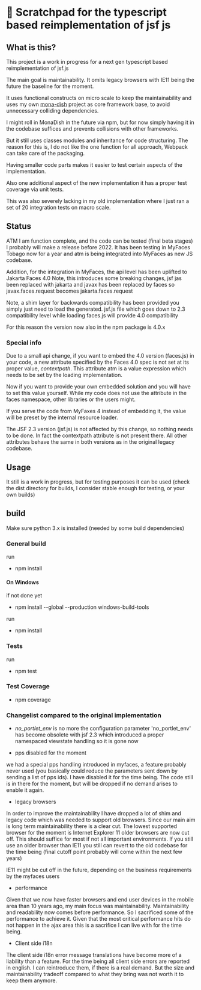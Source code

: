 # 🚀 Scratchpad for the typescript based reimplementation of jsf js

## What is this?

This project is a work in progress for a next gen typescript based 
reimplementation of jsf.js

The main goal is maintainability. It omits legacy browsers
with IE11 being the future the baseline for the moment.

It uses functional constructs on micro scale
to keep the maintainability and uses 
my own [mona-dish](https://github.com/werpu/mona-dish/) project as core framework base, to avoid
unnecessary colliding dependencies.

I might roll in MonaDish in the future
via npm, but for now simply having it in the codebase suffices
and prevents collisions with other frameworks.

But it still uses classes modules and inheritance
for code structuring.
The reason for this is, I do not like the one function for all
approach, Webpack can take care of the packaging.

Having smaller code parts makes it easier to test certain
aspects of the implementation.

Also one additional aspect of the new implementation it has a proper
test coverage via unit tests.

This was also severely lacking in my old implementation
where I just ran a set of 20 integration tests on macro scale.

## Status

ATM I am function complete, and the code
can be tested (final beta stages)
I probably will make a release before 2022.
It has been testing in MyFaces Tobago now for a year
and atm is being integrated into MyFaces as new
JS codebase.

Addition, for the integration in MyFaces, the api level has been
uplifted to Jakarta Faces 4.0
Note, this introduces some breaking changes, jsf jas been replaced with jakarta
and javax has been replaced by faces
so javax.faces.request becomes jakarta.faces.request

Note, a shim layer for backwards compatibility has been provided
you simply just need to load the generated. jsf.js file which goes down to 2.3 compatibility level
while loading faces.js will provide 4.0 compatibility

For this reason the version now also in the npm package is 4.0.x

### Special info    
Due to a small api change, if you want to embed the 4.0 version (faces.js)
in your code, a new attribute specified by the Faces 4.0 spec is not set
at its proper value, *contextpath*. This attribute atm is a value expression
which needs to be set by the loading implementation.

Now if you want to provide your own embedded solution and you will have
to set this value yourself. While my code does not use the attribute in the faces
namespace, other libraries or the users might.

If you serve the code from MyFaxes 4 instead of embedding it, the value will be preset
by the internal resource loader.

The JSF 2.3 version (jsf.js) is not affected by this change, so nothing needs to be done.
In fact the contextpath attribute is not present there.
All other attributes behave the same in both versions as in the original legacy codebase.



## Usage

It still is a work in progress, but for testing purposes
it can be used (check the dist directory for builds, I consider
stable enough for testing, or your own builds)


## build

Make sure python 3.x is installed (needed by some build dependencies)


### General build 

run 

* npm install

#### On Windows

if not done yet

* npm install --global --production windows-build-tools

run
 
* npm install


### Tests

run

* npm test

### Test Coverage

* npm coverage



### Changelist compared to the original implementation

* *no_portlet_env* is no more
the configuration parameter 'no_portlet_env' has become obsolete with 
jsf 2.3 which introduced a proper namespaced viewstate handling
so it is gone now

* pps disabled for the moment

we had a special pps handling introduced in myfaces, a feature
probably never used (you basically could reduce the parameters
sent down by sending a list of pps ids). I have disabled it for the time being.
The code still is in there for the moment, but will be dropped
if no demand arises to enable it again.

* legacy browsers

In order to improve the maintainability I have dropped a lot
of shim and legacy code which was needed to support old browsers.
Since our main aim is long term maintainability there is a clear cut.
The lowest supported browser for the moment is Internet Explorer 11 
older browsers are now cut off. This should suffice for most if 
not all important environments. If you still use an older browser than 
IE11 you still can revert to the old codebase for the time being
(final cutoff point probably will come within the next few years)

IE11 might be cut off in the future, depending on the business requirements 
by the myfaces users

* performance

Given that we now have faster browsers and end user devices in the mobile
area than 10 years ago, my main focus was maintainability.
Maintainability and readability now comes before performance. So I sacrificed some
of the performance to achieve it.
Given that the most critical performance hits do not happen in the ajax area
this is a sacrifice I can live with for the time being.

* Client side i18n

The client side i18n error message translations have become more
of a liability than a feature.
For the time being all client side errors are reported in english.
I can reintroduce them, if there is a real demand.
But the size and maintainability tradeoff compared to what they
bring was not worth it to keep them anymore.
 
